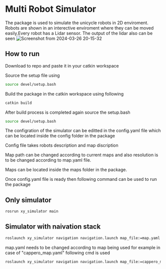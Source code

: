# Multi Robot Simulator
The package is used to simulate the unicycle robots in 2D enviroment. Robots are shown in an interective enviroment where they can be moved easily.Every robot has a Lidar sensor.
The output of the lidar also can be seen
![Screenshot from 2024-03-26 20-15-32](https://github.com/tulsikumar-1/rp_project/assets/104934568/e622f9fc-1288-40b5-818e-b1a2b28784ab)


## How to run
Download to repo and paste it in your catkin workspace

Source the setup file using

```sh
source devel/setup.bash
```

Build the package in the catkin workspace using following


```sh
catkin build
```

After build process is completed again source the setup.bash

```sh
source devel/setup.bash
```
The configration of the simulator can be editted in the config.yaml file which can be located inside the config folder in the package


Config file takes robots description and map discription

Map path can be changed according to current maps and also resolution is to be changed according to map.yaml file.

Maps can be located inside the maps folder in the package.

Once config.yaml file is ready then following command can be used to run the package


## Only simulator

```sh
rosrun xy_simulator main
```
## Simulator with naivation stack

```sh
roslaunch xy_simulator navigation navigation.launch map_file:=map.yaml
```

map.yaml needs to be changed according to map being used for example in case of "cappero_map.yaml" following cmd is used

```sh
roslaunch xy_simulator navigation navigation.launch map_file:=cappero_map.yaml
```



